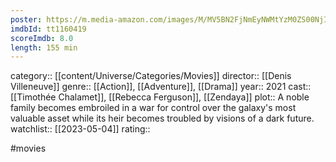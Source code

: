 ```yaml
---
poster: https://m.media-amazon.com/images/M/MV5BN2FjNmEyNWMtYzM0ZS00NjIyLTg5YzYtYThlMGVjNzE1OGViXkEyXkFqcGdeQXVyMTkxNjUyNQ@@._V1_SX300.jpg
imdbId: tt1160419
scoreImdb: 8.0
length: 155 min
---
```


category:: [[content/Universe/Categories/Movies]]
director:: [[Denis Villeneuve]]
genre:: [[Action]], [[Adventure]], [[Drama]]
year:: 2021
cast:: [[Timothée Chalamet]], [[Rebecca Ferguson]], [[Zendaya]]
plot:: A noble family becomes embroiled in a war for control over the galaxy's most valuable asset while its heir becomes troubled by visions of a dark future.
watchlist:: [[2023-05-04]]
rating::

#movies 

